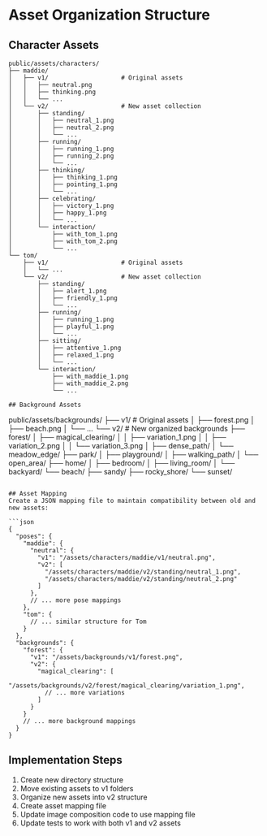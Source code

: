 # Asset Organization Structure

## Character Assets
```
public/assets/characters/
├── maddie/
│   ├── v1/                    # Original assets
│   │   ├── neutral.png
│   │   ├── thinking.png
│   │   └── ...
│   └── v2/                    # New asset collection
│       ├── standing/
│       │   ├── neutral_1.png
│       │   ├── neutral_2.png
│       │   └── ...
│       ├── running/
│       │   ├── running_1.png
│       │   ├── running_2.png
│       │   └── ...
│       ├── thinking/
│       │   ├── thinking_1.png
│       │   ├── pointing_1.png
│       │   └── ...
│       ├── celebrating/
│       │   ├── victory_1.png
│       │   ├── happy_1.png
│       │   └── ...
│       └── interaction/
│           ├── with_tom_1.png
│           ├── with_tom_2.png
│           └── ...
└── tom/
    ├── v1/                    # Original assets
    │   └── ...
    └── v2/                    # New asset collection
        ├── standing/
        │   ├── alert_1.png
        │   ├── friendly_1.png
        │   └── ...
        ├── running/
        │   ├── running_1.png
        │   ├── playful_1.png
        │   └── ...
        ├── sitting/
        │   ├── attentive_1.png
        │   ├── relaxed_1.png
        │   └── ...
        └── interaction/
            ├── with_maddie_1.png
            ├── with_maddie_2.png
            └── ...

## Background Assets
```
public/assets/backgrounds/
├── v1/                        # Original assets
│   ├── forest.png
│   ├── beach.png
│   └── ...
└── v2/                        # New organized backgrounds
    ├── forest/
    │   ├── magical_clearing/
    │   │   ├── variation_1.png
    │   │   ├── variation_2.png
    │   │   └── variation_3.png
    │   ├── dense_path/
    │   └── meadow_edge/
    ├── park/
    │   ├── playground/
    │   ├── walking_path/
    │   └── open_area/
    ├── home/
    │   ├── bedroom/
    │   ├── living_room/
    │   └── backyard/
    └── beach/
        ├── sandy/
        ├── rocky_shore/
        └── sunset/
```

## Asset Mapping
Create a JSON mapping file to maintain compatibility between old and new assets:

```json
{
  "poses": {
    "maddie": {
      "neutral": {
        "v1": "/assets/characters/maddie/v1/neutral.png",
        "v2": [
          "/assets/characters/maddie/v2/standing/neutral_1.png",
          "/assets/characters/maddie/v2/standing/neutral_2.png"
        ]
      },
      // ... more pose mappings
    },
    "tom": {
      // ... similar structure for Tom
    }
  },
  "backgrounds": {
    "forest": {
      "v1": "/assets/backgrounds/v1/forest.png",
      "v2": {
        "magical_clearing": [
          "/assets/backgrounds/v2/forest/magical_clearing/variation_1.png",
          // ... more variations
        ]
      }
    }
    // ... more background mappings
  }
}
```

## Implementation Steps

1. Create new directory structure
2. Move existing assets to v1 folders
3. Organize new assets into v2 structure
4. Create asset mapping file
5. Update image composition code to use mapping file
6. Update tests to work with both v1 and v2 assets 
